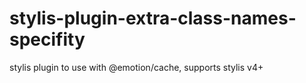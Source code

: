 # stylis-plugin-extra-class-names-specifity
stylis plugin to use with @emotion/cache, supports stylis v4+
